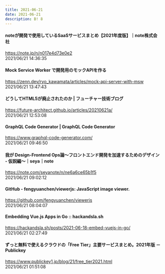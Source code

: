 ```yaml
---
title: 2021-06-21
date: 2021-06-21
description: B! 8
---
```


#### noteが開発で使用しているSaaSサービスまとめ【2021年度版】｜note株式会社
https://note.jp/n/n017e4d73e0e2<br>
2021/06/21 14:36:35<br>


#### Mock Service Worker で開発用のモックAPIを作る
https://zenn.dev/ryo_kawamata/articles/mock-api-server-with-msw<br>
2021/06/21 13:47:43<br>


#### どうしてHTML5が廃止されたのか | フューチャー技術ブログ
https://future-architect.github.io/articles/20210621a/<br>
2021/06/21 12:53:08<br>


#### GraphQL Code Generator | GraphQL Code Generator
https://www.graphql-code-generator.com/<br>
2021/06/21 09:46:50<br>


#### 我が Design-Frontend Ops論〜フロントエンド開発を加速するためのデザイン - 仮説編〜｜seya｜note
https://note.com/seyanote/n/ne6a6ce65b1f5<br>
2021/06/21 09:02:12<br>


#### GitHub - fengyuanchen/viewerjs: JavaScript image viewer.
https://github.com/fengyuanchen/viewerjs<br>
2021/06/21 08:04:07<br>


#### Embedding Vue.js Apps in Go :: hackandsla.sh
https://hackandsla.sh/posts/2021-06-18-embed-vuejs-in-go/<br>
2021/06/21 02:27:49<br>


#### ずっと無料で使えるクラウドの「Free Tier」主要サービスまとめ。2021年版 － Publickey
https://www.publickey1.jp/blog/21/free_tier2021.html<br>
2021/06/21 01:51:08<br>



